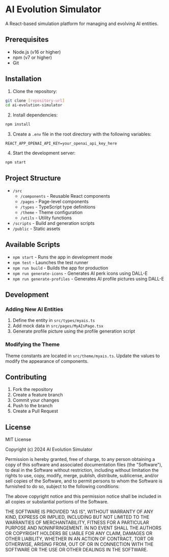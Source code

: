 # AI Evolution Simulator

A React-based simulation platform for managing and evolving AI entities.

## Prerequisites

- Node.js (v16 or higher)
- npm (v7 or higher)
- Git

## Installation

1. Clone the repository:
```bash
git clone [repository-url]
cd ai-evolution-simulator
```

2. Install dependencies:
```bash
npm install
```

3. Create a `.env` file in the root directory with the following variables:
```
REACT_APP_OPENAI_API_KEY=your_openai_api_key_here
```

4. Start the development server:
```bash
npm start
```

## Project Structure

- `/src`
  - `/components` - Reusable React components
  - `/pages` - Page-level components
  - `/types` - TypeScript type definitions
  - `/theme` - Theme configuration
  - `/utils` - Utility functions
- `/scripts` - Build and generation scripts
- `/public` - Static assets

## Available Scripts

- `npm start` - Runs the app in development mode
- `npm test` - Launches the test runner
- `npm run build` - Builds the app for production
- `npm run generate-icons` - Generates AI perk icons using DALL-E
- `npm run generate-profiles` - Generates AI profile pictures using DALL-E

## Development

### Adding New AI Entities

1. Define the entity in `src/types/myais.ts`
2. Add mock data in `src/pages/MyAIsPage.tsx`
3. Generate profile picture using the profile generation script

### Modifying the Theme

Theme constants are located in `src/theme/myais.ts`. Update the values to modify the appearance of components.

## Contributing

1. Fork the repository
2. Create a feature branch
3. Commit your changes
4. Push to the branch
5. Create a Pull Request

## License

MIT License

Copyright (c) 2024 AI Evolution Simulator

Permission is hereby granted, free of charge, to any person obtaining a copy
of this software and associated documentation files (the "Software"), to deal
in the Software without restriction, including without limitation the rights
to use, copy, modify, merge, publish, distribute, sublicense, and/or sell
copies of the Software, and to permit persons to whom the Software is
furnished to do so, subject to the following conditions:

The above copyright notice and this permission notice shall be included in all
copies or substantial portions of the Software.

THE SOFTWARE IS PROVIDED "AS IS", WITHOUT WARRANTY OF ANY KIND, EXPRESS OR
IMPLIED, INCLUDING BUT NOT LIMITED TO THE WARRANTIES OF MERCHANTABILITY,
FITNESS FOR A PARTICULAR PURPOSE AND NONINFRINGEMENT. IN NO EVENT SHALL THE
AUTHORS OR COPYRIGHT HOLDERS BE LIABLE FOR ANY CLAIM, DAMAGES OR OTHER
LIABILITY, WHETHER IN AN ACTION OF CONTRACT, TORT OR OTHERWISE, ARISING FROM,
OUT OF OR IN CONNECTION WITH THE SOFTWARE OR THE USE OR OTHER DEALINGS IN THE
SOFTWARE.
